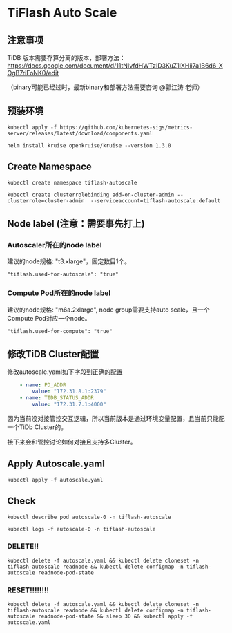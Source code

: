 # TiFlash Auto Scale
## 注意事项
TiDB 版本需要存算分离的版本，部署方法： https://docs.google.com/document/d/11tNIvfdHWTzID3KuZ1lXHii7a1B6d6_XOgB7riFoNK0/edit

（binary可能已经过时，最新binary和部署方法需要咨询 @郭江涛 老师）

## 预装环境
```shell
kubectl apply -f https://github.com/kubernetes-sigs/metrics-server/releases/latest/download/components.yaml

helm install kruise openkruise/kruise --version 1.3.0
```

## Create Namespace
```shell
kubectl create namespace tiflash-autoscale

kubectl create clusterrolebinding add-on-cluster-admin --clusterrole=cluster-admin  --serviceaccount=tiflash-autoscale:default
```

## Node label (注意：需要事先打上)
### Autoscaler所在的node label 
建议的node规格: "t3.xlarge"，固定数目1个。
```shell
"tiflash.used-for-autoscale": "true"
```
### Compute Pod所在的node label 
建议的node规格: "m6a.2xlarge", node group需要支持auto scale，且一个Compute Pod对应一个node。
```shell
"tiflash.used-for-compute": "true"
```

## 修改TiDB Cluster配置
修改autoscale.yaml如下字段到正确的配置
```yaml
    - name: PD_ADDR
        value: "172.31.8.1:2379"
    - name: TIDB_STATUS_ADDR
        value: "172.31.7.1:4000"
```
因为当前没对接管控交互逻辑，所以当前版本是通过环境变量配置，且当前只能配一个TiDb Cluster的。

接下来会和管控讨论如何对接且支持多Cluster。

## Apply Autoscale.yaml

```shell
kubectl apply -f autoscale.yaml 
```

## Check 
```shell
kubectl describe pod autoscale-0 -n tiflash-autoscale

kubectl logs -f autoscale-0 -n tiflash-autoscale
```

### DELETE!!
```shell
kubectl delete -f autoscale.yaml && kubectl delete cloneset -n tiflash-autoscale readnode && kubectl delete configmap -n tiflash-autoscale readnode-pod-state
```

### RESET!!!!!!!!
```shell
kubectl delete -f autoscale.yaml && kubectl delete cloneset -n tiflash-autoscale readnode && kubectl delete configmap -n tiflash-autoscale readnode-pod-state && sleep 30 && kubectl apply -f autoscale.yaml 
```
